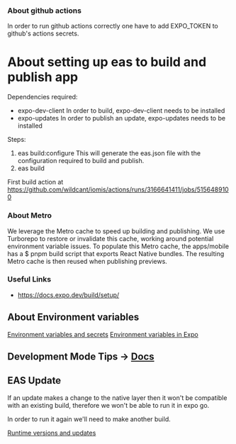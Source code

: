 ### About github actions

In order to run github actions correctly one have to add EXPO_TOKEN to github's
actions secrets.

# About setting up eas to build and publish app

Dependencies required:

- expo-dev-client
  In order to build, expo-dev-client needs to be installed
- expo-updates
  In order to publish an update, expo-updates needs to be installed

Steps:

1. eas build:configure
   This will generate the eas.json file with the configuration required to build and publish.
2. eas build

First build action at https://github.com/wildcant/iomis/actions/runs/3166641411/jobs/5156489100

### About Metro

We leverage the Metro cache to speed up building and publishing.
We use Turborepo to restore or invalidate this cache, working around potential
environment variable issues. To populate this Metro cache, the apps/mobile has
a $ pnpm build script that exports React Native bundles. The resulting Metro
cache is then reused when publishing previews.

### Useful Links

- https://docs.expo.dev/build/setup/

## About Environment variables

[Environment variables and secrets](https://docs.expo.dev/build-reference/variables/)
[Environment variables in Expo](https://docs.expo.dev/guides/environment-variables/)

## Development Mode Tips -> [Docs](https://docs.expo.dev/build-reference/variables/)

## EAS Update

If an update makes a change to the native layer then it won't be compatible with an
existing build, therefore we won't be able to run it in expo go.

In order to run it again we'll need to make another build.

[Runtime versions and updates](https://docs.expo.dev/eas-update/runtime-versions/)
